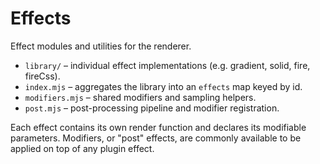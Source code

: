 # Effects

Effect modules and utilities for the renderer.

- `library/` – individual effect implementations (e.g. gradient, solid, fire, fireCss).
- `index.mjs` – aggregates the library into an `effects` map keyed by id.
- `modifiers.mjs` – shared modifiers and sampling helpers.
- `post.mjs` – post-processing pipeline and modifier registration.


Each effect contains its own render function and declares its modifiable parameters. 
Modifiers, or "post" effects, are commonly available to be applied on top of any plugin effect.
